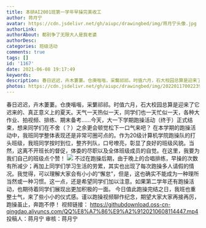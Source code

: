 ```yaml
---
title: 本研AI2001班第一学年早操完美收工
author: 蒋月宁
avatar: https://cdn.jsdelivr.net/gh/aiupc/drawingbed/img/蒋月宁头像.jpg
authorLink: 
authorAbout: 都别争了无限大人是我老婆
authorDesc: 
categories: 班级活动
comments: true
tags: []
id: '1167'
date: 2021-06-08 19:17:49
keywords:
description: 春日迟迟，卉木萋萋。仓庚喈喈，采蘩祁祁。时值六月，石大校园总算是迎来了它迟来的、真正意义上的夏天。天...
photos: https://cdn.jsdelivr.net/gh/aiupc/drawingbed/img/20220117002239.png
---
```


春日迟迟，卉木萋萋。仓庚喈喈，采蘩祁祁。时值六月，石大校园总算是迎来了它迟来的、真正意义上的夏天。天气一天热似一天，同学们也一天忙似一天，各种大作业、拍视频、排练、期末备考......今天，大一下学期跑操活动（终于）正式结束，想来同学们在不舍（？）之余更会顿觉松下一口气来吧？ 在本学期的跑操活动中，我班同学整体表现还是非常可圈可点的。作为20级计算机学院跑操队的打头班级，我班同学按时到位，整齐列队，口号嘹亮，彰显了良好的班级风貌。当然，这离不开班长的督促，体委的尽职以及全体班级成员的自觉。在这里，我要为我们自己的班级点个赞！ [![](https://www.aiupc.xyz/wp-content/uploads/2021/06/wp_editor_md_230cec81d89c5a0e0c3692b1eaa110c9.jpg)](https://www.aiupc.xyz/wp-content/uploads/2021/06/wp_editor_md_230cec81d89c5a0e0c3692b1eaa110c9.jpg) 不过在跑操后期，由于晚上的合唱排练，早操的次数有所减少；再加上同学们学习生活的劳累，其实也出现了每次跑操多人请假的情况。我觉得，可以理解大家会有小小的“懈怠”，但是，这也确实不能成为一种理所当然或一种习惯。这一点，还是希望同学们加以注意。如果第二学年还有跑操活动，也期待着同学们展现出更加积极的一面。 今日值此跑操完结之日，我班也重整士气，来了些小小的仪式感。谨以跑操视频聊作纪念，期望大家大家再接再厉，跑操虽止，奔跑不停！ 视频链接： https://githubdownload.oss-cn-qingdao.aliyuncs.com/QQ%E8%A7%86%E9%A2%9120210608114447.mp4 投稿人：蒋月宁 审核：蒋月宁